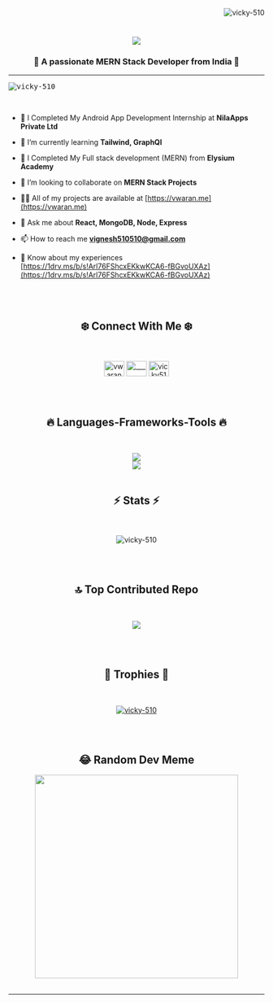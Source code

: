 <p align="right"> <img src="https://komarev.com/ghpvc/?username=vicky-510&label=Profile%20views&color=0e75b6&style=flat" alt="vicky-510" /> </p>


<h1 align="center">
  <a href="https://git.io/typing-svg">
    <img src="https://readme-typing-svg.herokuapp.com/?lines=Hi+There!+👋;+I'm+Vigneshwaran+M!;&center=true&size=30">
  </a>
</h1>
<h3 align="center">🌈 A passionate MERN Stack Developer from India 🌈</h3>
<hr>

<kbd><img src="https://github.com/vicky-510/vicky-510/assets/103897625/0ebcfb1e-1cc0-4a47-a51c-7efe237ef814" alt="vicky-510" /></kbd>

<br>

- 🔭 I Completed My Android App Development Internship at **NilaApps Private Ltd**

- 🌱 I’m currently learning **Tailwind, GraphQl**

- 🤝 I Completed My Full stack development (MERN) from **Elysium Academy**

- 👯 I’m looking to collaborate on **MERN Stack Projects**

- 👨‍💻 All of my projects are available at [https://vwaran.me](https://vwaran.me)

- 💬 Ask me about **React, MongoDB, Node, Express**

- 📫 How to reach me **vignesh510510@gmail.com**

- 📄 Know about my experiences [https://1drv.ms/b/s!Arl76FShcxEKkwKCA6-fBGvoUXAz](https://1drv.ms/b/s!Arl76FShcxEKkwKCA6-fBGvoUXAz)
<br>

<br>

<h2 align="center">❄️  Connect With Me ❄️ </h2>
<br>
<p align="center">
<a href="https://linkedin.com/in/vwaran" target="blank"><img align="center" src="https://raw.githubusercontent.com/rahuldkjain/github-profile-readme-generator/master/src/images/icons/Social/linked-in-alt.svg" alt="vwaran" height="30" width="40" /></a>
<a href="https://instagram.com/_________mr__hac_ker_________" target="blank"><img align="center" src="https://raw.githubusercontent.com/rahuldkjain/github-profile-readme-generator/master/src/images/icons/Social/instagram.svg" alt="_________mr__hac_ker_________" height="30" width="40" /></a>
<a href="https://www.hackerrank.com/vicky510" target="blank"><img align="center" src="https://raw.githubusercontent.com/rahuldkjain/github-profile-readme-generator/master/src/images/icons/Social/hackerrank.svg" alt="vicky510" height="30" width="40" /></a>
</p>
<br>

<br>

<h2 align="center">🔥 Languages-Frameworks-Tools 🔥</h2>
<br>
<p align="center">
  <a href="https://skillicons.dev">
    <img src="https://skillicons.dev/icons?i=react,nodejs,express,mongodb,html,css,sass,javascript,jquery,java,php" /><br>
    <img src="https://skillicons.dev/icons?i=bootstrap,git,github,mysql,redux,linux,vscode,netlify,render" />

  </a>
<br>
<br>


<h2 align="center">⚡ Stats ⚡</h2>
<br>

<p align="center"><img  src="https://github-readme-streak-stats.herokuapp.com/?user=vicky-510&" alt="vicky-510" /></p>


<br>
<br>

<h2 align="center">🔝 Top Contributed Repo</h2>
<br>
<div align="center">
    
![](https://github-contributor-stats.vercel.app/api?username=vicky-510&limit=5&theme=chalk&combine_all_yearly_contributions=true) 

</div>
<br>
<br>

<h2 align="center">🌟 Trophies 🌟</h2>
<br>

<p align="center"> <a href="https://github.com/ryo-ma/github-profile-trophy"><img src="https://github-profile-trophy.vercel.app/?username=vicky-510" alt="vicky-510" /></a> </p>
<br>
<br>

<h2 align="center">😂 Random Dev Meme</h2>
<div align="center">
<img src='https://randommeme-five.vercel.app/' style="height: 400px;"/>
  </div>
<br>

---

